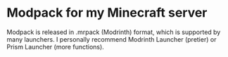 # Modpack for my Minecraft server
Modpack is released in .mrpack (Modrinth) format, which is supported by many launchers.
I personally recommend Modrinth Launcher (pretier) or Prism Launcher (more functions).
